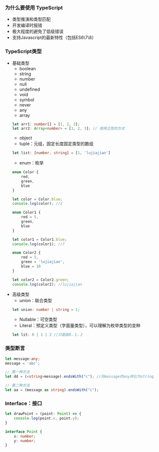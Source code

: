 ### 为什么要使用 TypeScript
* 类型推演和类型匹配
* 开发编译时报错
* 极大程度的避免了低级错误
* 支持Javascript的最新特性（包括ES6\7\8）

### TypeScript类型
* 基础类型
    * boolean
    * string
    * number
    * null
    * undefined
    * void
    * symbol
    * never
    * any
    * array
    ```ts
    let arr1: number[] = [1, 2, 3];
    let arr2: Array<number> = [1, 2, 3]; // 使用泛型的方式
    ```
    * object
    * tuple：元组，固定长度固定类型的数组
    ```ts
    let list: [number, string] = [1, 'lujiajian']
    ```
    * enum：枚举
    ```ts
    enum Color {
        red,
        green,
        blue
    }

    let color = Color.blue;
    console.log(color); //2

    enum Color1 {
        red = 5,
        green,
        blue
    }

    let color1 = Color1.blue;
    console.log(color1); //7

    enum Color2 {
        red = 5,
        green = 'lujiajian',
        blue = 10
    }

    let color2 = Color2.green;
    console.log(color2); //lujiajian
    ```
* 高级类型
    * union：联合类型
    ```ts
    let union: number | string = 1;
    ```
    * Nullable：可空类型
    * Literal：预定义类型（字面量类型），可以理解为枚举类型的变种
    ```ts
    let lit: 0 | 1 | 2 //只能取0，1，2
    ```
### 类型断言
```ts
let message:any;
message = 'abc';

// 第一种方法
let dd = (<string>message).endsWith("c"); //将message的any转化为string

// 第二种方法
let aa = (message as string).endsWith("c");
```

### Interface：接口
```ts
let drawPoint = (point: Point) => {
    console.log(point.x, point.y);
}

interface Point {
    x: number;
    y: number;
}
```